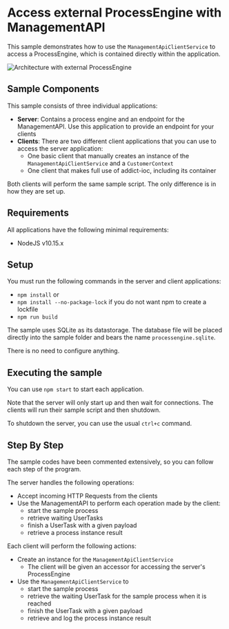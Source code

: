 # Access external ProcessEngine with ManagementAPI

This sample demonstrates how to use the `ManagementApiClientService` to access
a ProcessEngine, which is contained directly within the application.

![Architecture with external ProcessEngine](../images/management_api_external.png)

## Sample Components

This sample consists of three individual applications:

- **Server**: Contains a process engine and an endpoint for the ManagementAPI.
  Use this application to provide an endpoint for your clients
- **Clients**: There are two different client applications that you can use to
  access the server application:
  - One basic client that manually creates an instance of the
  `ManagementApiClientService` and a `CustomerContext`
  - One client that makes full use of addict-ioc, including its container

Both clients will perform the same sample script.
The only difference is in how they are set up.

## Requirements

All applications have the following minimal requirements:

- NodeJS v10.15.x

## Setup

You must run the following commands in the server and client applications:

- `npm install` or
- `npm install --no-package-lock` if you do not want npm to create a lockfile
- `npm run build`

The sample uses SQLite as its datastorage. The database file will be placed
directly into the sample folder and bears the name `processengine.sqlite`.

There is no need to configure anything.

## Executing the sample

You can use `npm start` to start each application.

Note that the server will only start up and then wait for connections.
The clients will run their sample script and then shutdown.

To shutdown the server, you can use the usual `ctrl+c` command.

## Step By Step

The sample codes have been commented extensively, so you can follow each
step of the program.

The server handles the following operations:

- Accept incoming HTTP Requests from the clients
- Use the ManagementAPI to perform each operation made by the client:
  - start the sample process
  - retrieve waiting UserTasks
  - finish a UserTask with a given payload
  - retrieve a process instance result

Each client will perform the following actions:

- Create an instance for the `ManagementApiClientService`
  - The client will be given an accessor for accessing the server's
    ProcessEngine
- Use the `ManagementApiClientService` to
  - start the sample process
  - retrieve the waiting UserTask for the sample process when it is reached
  - finish the UserTask with a given payload
  - retrieve and log the process instance result
